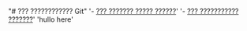 "# ??? ???????????? Git" 
'- [??? ??????? ????? ??????](./commmit_help.md)' 
'- [??? ??????????? ???????](./log_help.md)' 
'hullo here'